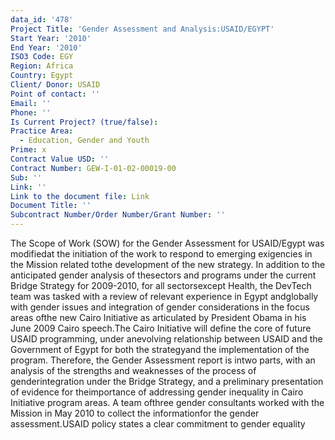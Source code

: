 ```yaml
---
data_id: '478'
Project Title: 'Gender Assessment and Analysis:USAID/EGYPT'
Start Year: '2010'
End Year: '2010'
ISO3 Code: EGY
Region: Africa
Country: Egypt
Client/ Donor: USAID
Point of contact: ''
Email: ''
Phone: ''
Is Current Project? (true/false): 
Practice Area:
  - Education, Gender and Youth
Prime: x
Contract Value USD: ''
Contract Number: GEW-I-01-02-00019-00
Sub: ''
Link: ''
Link to the document file: Link
Document Title: ''
Subcontract Number/Order Number/Grant Number: ''
---
```


The Scope of Work (SOW) for the Gender Assessment for USAID/Egypt was modifiedat the initiation of the work to respond to emerging exigencies in the Mission related tothe development of the new strategy. In addition to the anticipated gender analysis of thesectors and programs under the current Bridge Strategy for 2009-2010, for all sectorsexcept Health, the DevTech team was tasked with a review of relevant experience in Egypt andglobally with gender issues and integration of gender considerations in the focus areas ofthe new Cairo Initiative as articulated by President Obama in his June 2009 Cairo speech.The Cairo Initiative will define the core of future USAID programming, under anevolving relationship between USAID and the Government of Egypt for both the strategyand the implementation of the program. Therefore, the Gender Assessment report is intwo parts, with an analysis of the strengths and weaknesses of the process of genderintegration under the Bridge Strategy, and a preliminary presentation of evidence for theimportance of addressing gender inequality in Cairo Initiative program areas. A team ofthree gender consultants worked with the Mission in May 2010 to collect the informationfor the gender assessment.USAID policy states a clear commitment to gender equality